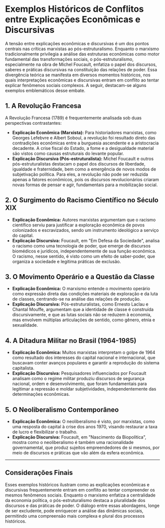 
# Exemplos Históricos de Conflitos entre Explicações Econômicas e Discursivas

A tensão entre explicações econômicas e discursivas é um dos pontos centrais nas críticas marxistas ao pós-estruturalismo. Enquanto o marxismo tradicionalmente privilegia a análise das estruturas econômicas como motor fundamental das transformações sociais, o pós-estruturalismo, especialmente na obra de Michel Foucault, enfatiza o papel dos discursos, saberes e práticas discursivas na constituição das relações de poder. Essa divergência teórica se manifesta em diversos momentos históricos, nos quais interpretações econômicas e discursivas entram em conflito ao tentar explicar fenômenos sociais complexos. A seguir, destacam-se alguns exemplos emblemáticos desse embate.

## 1. A Revolução Francesa

A Revolução Francesa (1789) é frequentemente analisada sob duas perspectivas contrastantes:

- **Explicação Econômica (Marxista):** Para historiadores marxistas, como Georges Lefebvre e Albert Soboul, a revolução foi resultado direto das contradições econômicas entre a burguesia ascendente e a aristocracia decadente. A crise fiscal do Estado, a fome e a desigualdade material são vistos como causas estruturais do levante popular.
- **Explicação Discursiva (Pós-estruturalista):** Michel Foucault e outros pós-estruturalistas destacam o papel dos discursos de liberdade, igualdade e fraternidade, bem como a emergência de novos modos de subjetivação política. Para eles, a revolução não pode ser reduzida apenas a fatores econômicos, pois os discursos revolucionários criaram novas formas de pensar e agir, fundamentais para a mobilização social.

## 2. O Surgimento do Racismo Científico no Século XIX

- **Explicação Econômica:** Autores marxistas argumentam que o racismo científico serviu para justificar a exploração econômica de povos colonizados e escravizados, sendo um instrumento ideológico a serviço do capital.
- **Explicação Discursiva:** Foucault, em "Em Defesa da Sociedade", analisa o racismo como uma tecnologia de poder, que emerge de discursos biomédicos e jurídicos, independentemente de sua função econômica. O racismo, nesse sentido, é visto como um efeito de saber-poder, que organiza a sociedade e legitima práticas de exclusão.

## 3. O Movimento Operário e a Questão da Classe

- **Explicação Econômica:** O marxismo entende o movimento operário como expressão direta das condições materiais de exploração e da luta de classes, centrando-se na análise das relações de produção.
- **Explicação Discursiva:** Pós-estruturalistas, como Ernesto Laclau e Chantal Mouffe, argumentam que a identidade de classe é construída discursivamente, e que as lutas sociais não se reduzem à economia, mas envolvem múltiplas articulações de sentido, como gênero, etnia e sexualidade.

## 4. A Ditadura Militar no Brasil (1964-1985)

- **Explicação Econômica:** Muitos marxistas interpretam o golpe de 1964 como resultado dos interesses do capital nacional e internacional, que buscavam conter avanços populares e garantir a reprodução do sistema capitalista.
- **Explicação Discursiva:** Pesquisadores influenciados por Foucault analisam como o regime militar produziu discursos de segurança nacional, ordem e desenvolvimento, que foram fundamentais para legitimar a repressão e moldar subjetividades, independentemente das determinações econômicas.

## 5. O Neoliberalismo Contemporâneo

- **Explicação Econômica:** O neoliberalismo é visto, por marxistas, como uma resposta do capital à crise dos anos 1970, visando restaurar a taxa de lucro e flexibilizar o trabalho.
- **Explicação Discursiva:** Foucault, em "Nascimento da Biopolítica", mostra como o neoliberalismo é também uma racionalidade governamental, que produz sujeitos empreendedores de si mesmos, por meio de discursos e práticas que vão além da esfera econômica.

---

## Considerações Finais

Esses exemplos históricos ilustram como as explicações econômicas e discursivas frequentemente entram em conflito ao tentar compreender os mesmos fenômenos sociais. Enquanto o marxismo enfatiza a centralidade da economia política, o pós-estruturalismo destaca a pluralidade dos discursos e das práticas de poder. O diálogo entre essas abordagens, longe de ser excludente, pode enriquecer a análise das dinâmicas sociais, permitindo uma compreensão mais complexa e plural dos processos históricos.

```